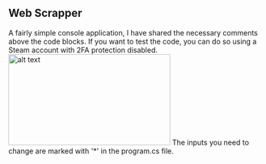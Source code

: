 <!-- ABOUT THE PROJECT -->
## Web Scrapper

A fairly simple console application, I have shared the necessary comments above the code blocks.
If you want to test the code, you can do so using a Steam account with 2FA protection disabled.
<img src="https://i.hizliresim.com/no0zsow.png" alt="alt text" width="320" height="180">
The inputs you need to change are marked with '*' in the program.cs file.


